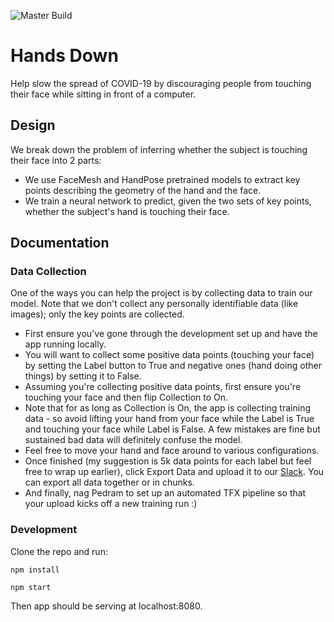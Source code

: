 ![Master Build](https://github.com/misterpeddy/hands-down/workflows/Node.js%20CI/badge.svg)

# Hands Down

Help slow the spread of COVID-19 by discouraging people from touching their face while sitting in front of a computer.

## Design

We break down the problem of inferring whether the subject is touching their face into 2 parts:
* We use FaceMesh and HandPose pretrained models to extract key points describing the geometry of the hand and the face.
* We train a neural network to predict, given the two sets of key points, whether the subject's hand is touching their face.

## Documentation

### Data Collection

One of the ways you can help the project is by collecting data to train our model. Note that we don't collect any personally identifiable data (like images); only the key points are collected. 

* First ensure you've gone through the development set up and have the app running locally.
* You will want to collect some positive data points (touching your face) by setting the Label button to True and negative ones (hand doing other things) by setting it to False.
* Assuming you're collecting positive data points, first ensure you're touching your face and then flip Collection to On. 
* Note that for as long as Collection is On, the app is collecting training data - so avoid lifting your hand from your face while the Label is True and touching your face while Label is False. A few mistakes are fine but sustained bad data will definitely confuse the model.
* Feel free to move your hand and face around to various configurations.
* Once finished (my suggestion is 5k data points for each label but feel free to wrap up earlier), click Export Data and upload it to our [Slack](https://app.slack.com/client/T010H9C0Q9F/browse-files). You can export all data together or in chunks. 
* And finally, nag Pedram to set up an automated TFX pipeline so that your upload kicks off a new training run :)

### Development

Clone the repo and run:

`npm install`

`npm start`

Then app should be serving at localhost:8080.
